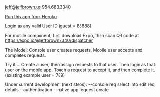 jeff@jeffbrown.us
954.683.3340

[Run this app from Heroku](https://jeffbrownus-dispatcher.herokuapp.com)

Login as any valid User ID (guest = 88888)

For mobile component, first download Expo,
then scan QR code at
        https://expo.io/@jeffbrown3340/dispatcher

The Model: Console user creates requests,
Mobile user accepts and completes requests.

Try it ... Create a user, then assign requests to that user.
Then login as that user on the mobile app,
Touch a request to accept it, and then complete it.
(existing example user = 789)

Under current development (next steps):
--console req select into edit req details
--authentication
--native app request create